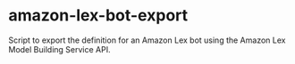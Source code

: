 # amazon-lex-bot-export
Script to export the definition for an Amazon Lex bot using the Amazon Lex Model Building Service API. 

